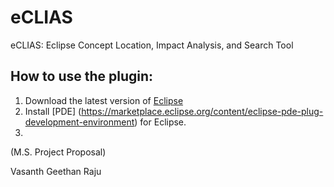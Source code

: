 # eCLIAS
eCLIAS: Eclipse Concept Location, Impact Analysis, and Search Tool

## How to use the plugin: 
1. Download the latest version of [Eclipse](https://www.eclipse.org/downloads/)
1. Install [PDE] (https://marketplace.eclipse.org/content/eclipse-pde-plug-development-environment) for Eclipse. 
1. 
	

(M.S. Project Proposal)

Vasanth Geethan Raju
